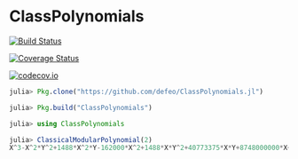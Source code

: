 # ClassPolynomials

[![Build Status](https://travis-ci.org/defeo/ClassPolynomials.jl.svg?branch=master)](https://travis-ci.org/defeo/ClassPolynomials.jl)

[![Coverage Status](https://coveralls.io/repos/defeo/ClassPolynomials.jl/badge.svg?branch=master&service=github)](https://coveralls.io/github/defeo/ClassPolynomials.jl?branch=master)

[![codecov.io](http://codecov.io/github/defeo/ClassPolynomials.jl/coverage.svg?branch=master)](http://codecov.io/github/defeo/ClassPolynomials.jl?branch=master)

```julia
julia> Pkg.clone("https://github.com/defeo/ClassPolynomials.jl")

julia> Pkg.build("ClassPolynomials")

julia> using ClassPolynomials

julia> ClassicalModularPolynomial(2)
X^3-X^2*Y^2+1488*X^2*Y-162000*X^2+1488*X*Y^2+40773375*X*Y+8748000000*X+Y^3-162000*Y^2+8748000000*Y-157464000000000
```

